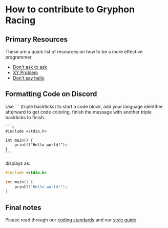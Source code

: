 # How to contribute to Gryphon Racing

## Primary Resources

These are a quick list of resources on how to be a more effective programmer

- [Don't ask to ask](https://dontasktoask.com/)
- [XY Problem](https://xyproblem.info/)
- [Don't say hello](https://nohello.net/en/)

## Formatting Code on Discord

Use ``` (triple backticks) to start a code block, add your language identifier afterward to get code coloring, finish the message with another triple backticks to finish.
````
```c
#include <stdio.h>

int main() {
    printf("Hello world!");
}
```
````
displays as:
```c
#include <stdio.h>

int main() {
    printf("Hello world!");
}
```

## Final notes

Please read through our [coding standards](./CodingStandards.md) and our [style guide](./style/StyleGuide.md).